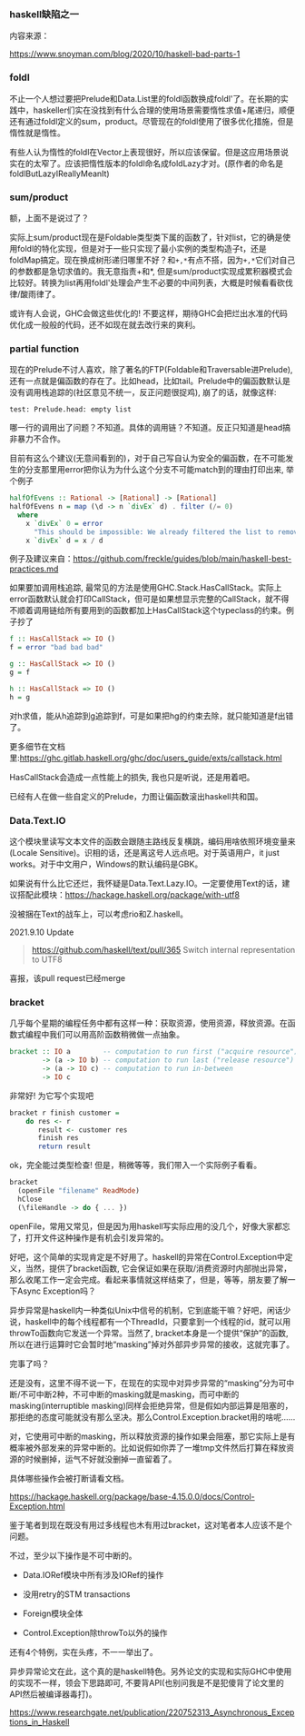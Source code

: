 ### haskell缺陷之一

内容来源：

https://www.snoyman.com/blog/2020/10/haskell-bad-parts-1


### foldl

不止一个人想过要把Prelude和Data.List里的foldl函数换成foldl'了。在长期的实践中，haskeller们实在没找到有什么合理的使用场景需要惰性求值+尾递归，顺便还有通过foldl定义的sum，product。尽管现在的foldl使用了很多优化措施，但是惰性就是惰性。

有些人认为惰性的foldl在Vector上表现很好，所以应该保留。但是这应用场景说实在的太窄了。应该把惰性版本的foldl命名成foldLazy才对。(原作者的命名是foldlButLazyIReallyMeanIt)

### sum/product

额，上面不是说过了？

实际上sum/product现在是Foldable类型类下属的函数了，针对list，它的确是使用foldl的特化实现，但是对于一些只实现了最小实例的类型构造子t，还是foldMap搞定。现在换成树形递归哪里不好？和`+,*`有点不搭，因为`+,*`它们对自己的参数都是急切求值的。我无意指责+和*, 但是sum/product实现成累积器模式会比较好。转换为list再用foldl'处理会产生不必要的中间列表，大概是时候看看砍伐律/酸雨律了。

或许有人会说，GHC会做这些优化的! 不要这样，期待GHC会把烂出水准的代码优化成一般般的代码，还不如现在就去改行来的爽利。

### partial function

现在的Prelude不讨人喜欢，除了著名的FTP(Foldable和Traversable进Prelude), 还有一点就是偏函数的存在了。比如head，比如tail。Prelude中的偏函数默认是没有调用栈追踪的(社区意见不统一，反正问题很捉鸡), 崩了的话，就像这样:

```
test: Prelude.head: empty list
```

哪一行的调用出了问题？不知道。具体的调用链？不知道。反正只知道是head搞非暴力不合作。

目前有这么个建议(无意间看到的)，对于自己写自认为安全的偏函数，在不可能发生的分支那里用error把你认为为什么这个分支不可能match到的理由打印出来, 举个例子

```haskell
halfOfEvens :: Rational -> [Rational] -> [Rational]
halfOfEvens n = map (\d -> n `divEx` d) . filter (/= 0)
  where
    x `divEx` 0 = error
      "This should be impossible: We already filtered the list to remove zeroes"
    x `divEx` d = x / d
```

例子及建议来自：https://github.com/freckle/guides/blob/main/haskell-best-practices.md

如果要加调用栈追踪, 最常见的方法是使用GHC.Stack.HasCallStack。实际上error函数默认就会打印CallStack，但可是如果想显示完整的CallStack，就不得不顺着调用链给所有要用到的函数都加上HasCallStack这个typeclass的约束。例子抄了

```haskell
f :: HasCallStack => IO ()
f = error "bad bad bad"

g :: HasCallStack => IO ()
g = f

h :: HasCallStack => IO ()
h = g
```

对h求值，能从h追踪到g追踪到f，可是如果把hg的约束去除，就只能知道是f出错了。

更多细节在文档里:https://ghc.gitlab.haskell.org/ghc/doc/users_guide/exts/callstack.html

HasCallStack会造成一点性能上的损失, 我也只是听说，还是用着吧。

已经有人在做一些自定义的Prelude，力图让偏函数滚出haskell共和国。

### Data.Text.IO

这个模块里读写文本文件的函数会跟随主路线反复横跳，编码用啥依照环境变量来(Locale Sensitive)。识相的话，还是离这号人远点吧。对于英语用户，it just works。对于中文用户，Windows的默认编码是GBK。

如果说有什么比它还烂，我怀疑是Data.Text.Lazy.IO。一定要使用Text的话，建议搭配此模块：https://hackage.haskell.org/package/with-utf8

没被捆在Text的战车上，可以考虑rio和Z.haskell。

2021.9.10 Update

> https://github.com/haskell/text/pull/365 Switch internal representation to UTF8

喜报，该pull request已经merge


### bracket

几乎每个星期的编程任务中都有这样一种：获取资源，使用资源，释放资源。在函数式编程中我们可以用高阶函数稍微做一点抽象。

```haskell
bracket :: IO a        -- computation to run first ("acquire resource")
        -> (a -> IO b) -- computation to run last ("release resource")
        -> (a -> IO c) -- computation to run in-between
        -> IO c
```

非常好! 为它写个实现吧

```haskell
bracket r finish customer = 
    do res <- r
       result <- customer res
       finish res
       return result
```

ok，完全能过类型检查! 但是，稍微等等，我们带入一个实际例子看看。

```haskell
bracket
  (openFile "filename" ReadMode)
  hClose
  (\fileHandle -> do { ... })
```

openFile，常用又常见，但是因为用haskell写实际应用的没几个，好像大家都忘了，打开文件这种操作是有机会引发异常的。

好吧，这个简单的实现肯定是不好用了。haskell的异常在Control.Exception中定义，当然，提供了bracket函数, 它会保证如果在获取/消费资源时内部抛出异常，那么收尾工作一定会完成。看起来事情就这样结束了，但是，等等，朋友要了解一下Async Exception吗？

异步异常是haskell内一种类似Unix中信号的机制，它到底能干嘛？好吧，闲话少说，haskell中的每个线程都有一个ThreadId，只要拿到一个线程的id，就可以用throwTo函数向它发送一个异常。当然了, bracket本身是一个提供“保护”的函数, 所以在进行运算时它会暂时地“masking”掉对外部异步异常的接收，这就完事了。

完事了吗？

还是没有，这里不得不说一下，在现在的实现中对异步异常的“masking”分为可中断/不可中断2种，不可中断的masking就是masking，而可中断的masking(interruptible masking)同样会拒绝异常，但是假如内部运算是阻塞的，那拒绝的态度可能就没有那么坚决。那么Control.Exception.bracket用的啥呢......

对，它使用可中断的masking，所以释放资源的操作如果会阻塞，那它实际上是有概率被外部发来的异常中断的。比如说假如你弄了一堆tmp文件然后打算在释放资源的时候删掉，运气不好就没删掉一直留着了。

具体哪些操作会被打断请看文档。

https://hackage.haskell.org/package/base-4.15.0.0/docs/Control-Exception.html

鉴于笔者到现在既没有用过多线程也木有用过bracket，这对笔者本人应该不是个问题。

不过，至少以下操作是不可中断的。

+ Data.IORef模块中所有涉及IORef的操作

+ 没用retry的STM transactions

+ Foreign模块全体

+ Control.Exception除throwTo以外的操作

还有4个特例，实在头疼，不一一举出了。

异步异常论文在此，这个真的是haskell特色。另外论文的实现和实际GHC中使用的实现不一样，领会下思路即可, 不要背API(也别问我是不是犯傻背了论文里的API然后被编译器毒打)。

https://www.researchgate.net/publication/220752313_Asynchronous_Exceptions_in_Haskell


